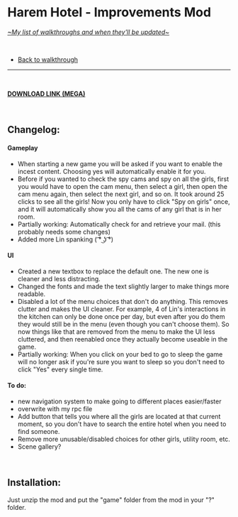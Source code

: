 # Harem Hotel - Improvements Mod
[*\~My list of walkthroughs and when they'll be updated\~*](https://www.patreon.com/maimlain)

<br>

- [Back to walkthrough](https://github.com/maim-lain/haremhotel/blob/master/README.md)
 
---

<br>

[**DOWNLOAD LINK (MEGA)**]()

<br>

## Changelog:
#### Gameplay
- When starting a new game you will be asked if you want to enable the incest content. Choosing yes will automatically enable it for you.
- Before if you wanted to check the spy cams and spy on all the girls, first you would have to open the cam menu, then select a girl, then open the cam menu again, then select the next girl, and so on. It took around 25 clicks to see all the girls! Now you only have to click "Spy on girls" once, and it will automatically show you all the cams of any girl that is in her room.
- Partially working: Automatically check for and retrieve your mail. (this probably needs some changes)
- Added more Lin spanking ( ͡° ͜ʖ ͡°)

#### UI
- Created a new textbox to replace the default one. The new one is cleaner and less distracting.
- Changed the fonts and made the text slightly larger to make things more readable.
- Disabled a lot of the menu choices that don't do anything. This removes clutter and makes the UI cleaner. For example, 4 of Lin's interactions in the kitchen can only be done once per day, but even after you do them they would still be in the menu (even though you can't choose them). So now things like that are removed from the menu to make the UI less cluttered, and then reenabled once they actually become useable in the game.
- Partially working: When you click on your bed to go to sleep the game will no longer ask if you're sure you want to sleep so you don't need to click "Yes" every single time.

#### To do:
- new navigation system to make going to different places easier/faster
- overwrite with my rpc file
- Add button that tells you where all the girls are located at that current moment, so you don't have to search the entire hotel when you need to find someone.
- Remove more unusable/disabled choices for other girls, utility room, etc.
- Scene gallery?

<!--- tears begin streaming down her face, blah blah. lenny face in desc., you see her run out of the room, blah blah few minutes blah blah, composure, collect herself, caps:someonehelpme!!! it hurts!!, only if friend is low can do extra? --->

<br>

## Installation:
Just unzip the mod and put the "game" folder from the mod in your "?" folder.

